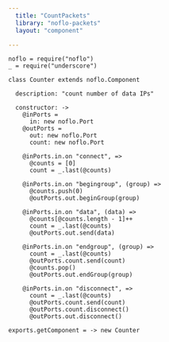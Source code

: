```yaml
---
  title: "CountPackets"
  library: "noflo-packets"
  layout: "component"

---
```


    noflo = require("noflo")
    _ = require("underscore")
    
    class Counter extends noflo.Component
    
      description: "count number of data IPs"
    
      constructor: ->
        @inPorts =
          in: new noflo.Port
        @outPorts =
          out: new noflo.Port
          count: new noflo.Port
    
        @inPorts.in.on "connect", =>
          @counts = [0]
          count = _.last(@counts)
    
        @inPorts.in.on "begingroup", (group) =>
          @counts.push(0)
          @outPorts.out.beginGroup(group)
    
        @inPorts.in.on "data", (data) =>
          @counts[@counts.length - 1]++
          count = _.last(@counts)
          @outPorts.out.send(data)
    
        @inPorts.in.on "endgroup", (group) =>
          count = _.last(@counts)
          @outPorts.count.send(count)
          @counts.pop()
          @outPorts.out.endGroup(group)
    
        @inPorts.in.on "disconnect", =>
          count = _.last(@counts)
          @outPorts.count.send(count)
          @outPorts.count.disconnect()
          @outPorts.out.disconnect()
    
    exports.getComponent = -> new Counter
    
